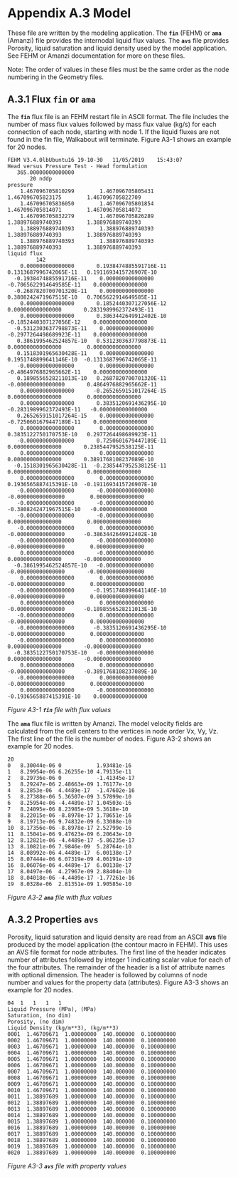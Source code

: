 # Appendix A.3  Model

These file are written by the modeling application. The **`fin`** (FEHM) or **`ama`** (Amanzi) file provides the internodal liquid flux values. The **`avs`** file provides Porosity, liquid saturation and liquid density used by the model application. See FEHM or Amanzi documentation for more on these files. 

Note: The order of values in these files must be the same order as the node numbering in the Geometry files.


## A.3.1 Flux **`fin`** or **`ama`**

The **`fin`** flux file is an FEHM restart file in ASCII format. 
The file includes the number of mass flux values followed by mass flux value (kg/s) for each connection of each node, starting with node 1.
If the liquid fluxes are not found in the fin file, Walkabout will terminate.
Figure A3-1 shows an example for 20 nodes.

```
FEHM V3.4.0lbUbuntu16 19-10-30   11/05/2019    15:43:07
Head versus Pressure Test - Head formulation                                    
   365.00000000000000     
       20 nddp
pressure   
    1.467096705810299        1.467096705805431        1.467096705823175        1.467096705822709    
    1.467096705836050        1.467096705801854        1.467096705814071        1.467096705814072    
    1.467096705832279        1.467096705826289        1.388976889740393        1.388976889740393    
    1.388976889740393        1.388976889740393        1.388976889740393        1.388976889740393    
    1.388976889740393        1.388976889740393        1.388976889740393        1.388976889740393    
liquid flux
         142
    0.000000000000000       0.1938474885591716E-11   0.1313687996742065E-11   0.1911693415726907E-10
  -0.1938474885591716E-11    0.000000000000000      -0.7065622914649585E-11    0.000000000000000    
  -0.2687820700701320E-11    0.000000000000000       0.3808242471967515E-10   0.7065622914649585E-11
    0.000000000000000       0.1852440307127056E-12    0.000000000000000       0.2831989962372493E-11
    0.000000000000000       0.3863442649912402E-10  -0.1852440307127056E-12    0.000000000000000    
  -0.5312303637798873E-11    0.000000000000000      -0.2977264498689923E-11    0.000000000000000    
   0.3861995462524857E-10   0.5312303637798873E-11    0.000000000000000        0.000000000000000    
   0.1518301965630428E-11    0.000000000000000       0.1951748899641146E-10  -0.1313687996742065E-11
   -0.000000000000000        0.000000000000000      -0.4864976882965662E-11    0.000000000000000    
   0.1898556528211013E-10   0.2687820700701320E-11   -0.000000000000000       0.4864976882965662E-11
    0.000000000000000      -0.2652659151017264E-15    0.000000000000000        0.000000000000000    
    0.000000000000000       0.3835120691436295E-10  -0.2831989962372493E-11   -0.000000000000000    
   0.2652659151017264E-15    0.000000000000000      -0.7250601679447189E-11    0.000000000000000    
    0.000000000000000        0.000000000000000       0.3835122750170753E-10   0.2977264498689923E-11
   -0.000000000000000       0.7250601679447189E-11    0.000000000000000       0.2385447952538125E-11
    0.000000000000000        0.000000000000000        0.000000000000000       0.3891768108237089E-10
  -0.1518301965630428E-11  -0.2385447952538125E-11    0.000000000000000        0.000000000000000    
    0.000000000000000        0.000000000000000       0.1936565887415391E-10  -0.1911693415726907E-10
   -0.000000000000000       -0.000000000000000       -0.000000000000000        0.000000000000000    
   -0.000000000000000       -0.000000000000000      -0.3808242471967515E-10   -0.000000000000000    
   -0.000000000000000       -0.000000000000000        0.000000000000000        0.000000000000000    
   -0.000000000000000        0.000000000000000       -0.000000000000000      -0.3863442649912402E-10
   -0.000000000000000       -0.000000000000000       -0.000000000000000        0.000000000000000    
    0.000000000000000       -0.000000000000000        0.000000000000000       -0.000000000000000    
  -0.3861995462524857E-10   -0.000000000000000       -0.000000000000000       -0.000000000000000    
    0.000000000000000        0.000000000000000       -0.000000000000000        0.000000000000000    
   -0.000000000000000      -0.1951748899641146E-10   -0.000000000000000        0.000000000000000    
    0.000000000000000        0.000000000000000       -0.000000000000000      -0.1898556528211013E-10
   -0.000000000000000        0.000000000000000       -0.000000000000000        0.000000000000000    
   -0.000000000000000      -0.3835120691436295E-10   -0.000000000000000        0.000000000000000    
   -0.000000000000000        0.000000000000000        0.000000000000000       -0.000000000000000    
  -0.3835122750170753E-10   -0.000000000000000        0.000000000000000       -0.000000000000000    
    0.000000000000000        0.000000000000000       -0.000000000000000      -0.3891768108237089E-10
   -0.000000000000000        0.000000000000000       -0.000000000000000        0.000000000000000    
    0.000000000000000       -0.000000000000000      -0.1936565887415391E-10    0.000000000000000   
```
*Figure A3-1 **`fin`** file with flux values* 


The **`ama`** flux file is written by Amanzi. The model velocity fields are calculated from the cell centers to the vertices in node order Vx, Vy, Vz. 
The first line of the file is the number of nodes.
Figure A3-2 shows an example for 20 nodes.

```
20
0	8.30044e-06	0	        1.93481e-16
1	8.29954e-06	6.26255e-10	4.79135e-11
2	8.29736e-06	0	        -1.41345e-17
3	8.29247e-06	2.48663e-09	1.76177e-10
4	8.2853e-06	4.4489e-17	-1.47602e-16
5	8.27388e-06	5.36507e-09	3.57899e-10
6	8.25954e-06	-4.4489e-17	1.04503e-16
7	8.24095e-06	8.23985e-09	5.3618e-10
8	8.22015e-06	-8.8978e-17	1.78651e-16
9	8.19713e-06	9.74832e-09	6.33088e-10
10	8.17356e-06	-8.8978e-17	2.52799e-16
11	8.15041e-06	9.47623e-09	6.20643e-10
12	8.12821e-06	-4.4489e-17	-5.86235e-17
13	8.10821e-06	7.9846e-09	5.28764e-10
14	8.08992e-06	4.4489e-17	6.00138e-17
15	8.07444e-06	6.07319e-09	4.06191e-10
16	8.06076e-06	4.4489e-17	6.00138e-17
17	8.0497e-06	4.27967e-09	2.88404e-10
18	8.04018e-06	-4.4489e-17	-1.77261e-16
19	8.0328e-06	2.81351e-09	1.90585e-10
```
*Figure A3-2 **`ama`** file with flux values* 



## A.3.2 Properties  **`avs`** 

Porosity, liquid saturation and liquid density are read from an ASCII **avs** file produced by the model application (the contour macro in FEHM). 
This uses an AVS file format for node attributes. The first line of the header indicates number of attributes followed by integer 1 indicating scalar value for each of the four attributes. The remainder of the header is a list of attribute names with optional dimension. The header is followed by columns of node number and values for the property data (attributes).
Figure A3-3 shows an example for 20 nodes.

```
04  1   1   1   1 
Liquid Pressure (MPa), (MPa)
Saturation, (no dim)
Porosity, (no dim)
Liquid Density (kg/m**3), (kg/m**3)
0001  1.46709671  1.00000000  140.000000  0.100000000
0002  1.46709671  1.00000000  140.000000  0.100000000
0003  1.46709671  1.00000000  140.000000  0.100000000
0004  1.46709671  1.00000000  140.000000  0.100000000
0005  1.46709671  1.00000000  140.000000  0.100000000
0006  1.46709671  1.00000000  140.000000  0.100000000
0007  1.46709671  1.00000000  140.000000  0.100000000
0008  1.46709671  1.00000000  140.000000  0.100000000
0009  1.46709671  1.00000000  140.000000  0.100000000
0010  1.46709671  1.00000000  140.000000  0.100000000
0011  1.38897689  1.00000000  140.000000  0.100000000
0012  1.38897689  1.00000000  140.000000  0.100000000
0013  1.38897689  1.00000000  140.000000  0.100000000
0014  1.38897689  1.00000000  140.000000  0.100000000
0015  1.38897689  1.00000000  140.000000  0.100000000
0016  1.38897689  1.00000000  140.000000  0.100000000
0017  1.38897689  1.00000000  140.000000  0.100000000
0018  1.38897689  1.00000000  140.000000  0.100000000
0019  1.38897689  1.00000000  140.000000  0.100000000
0020  1.38897689  1.00000000  140.000000  0.100000000
```
*Figure A3-3 **`avs`** file with property values* 
